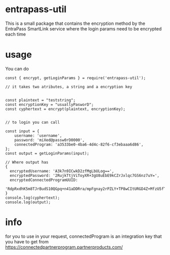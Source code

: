 # entrapass-util

This is a small package that contains the encryption method by the EntraPass SmartLink service where the login params need to be encrypted each time

# usage

You can do

```
const { encrypt, getLoginParams } = require('entrapass-util');

// it takes two atributes, a string and a encryption key


const plaintext = "teststring";
const encryptionKey = "usuallyPasworD";
const cyphertext = encrypt(plaintext, encryptionKey);


// to login you can call

const input = {
    username: 'username',
    password: 'miXed@passw0rD0000',
    connectedProgram: 'a3533be0-4ba6-4d4c-82f6-cf3ebaaa6d86',
};
const output = getLoginParams(input);

// Where output has
{
  encryptedUsername: 'A3k7n9ICwkD2zfMgLbULog==',
  encryptedPassword: '2RujkTtjViToyXR+3gU8uEbE9kCZrJxlqc7GS6nz7uY=',
  encryptedConnectedProgramUUID:
  'RdpRxdhK5m8TJrBudS10QGpq+n41aDDRra/mpFgnay2rPZLY+TP8wCItURGD4Z+MfzU5fThfka94UGMrfsg3jRBS5pyE54YKVe030UrCE6c=',
}
console.log(cyphertext);
console.log(output);
```

# info

for you to use in your request, connectedProgram is an integration key that you have to get from https://connectedpartnerprogram.partnerproducts.com/

